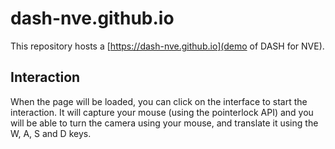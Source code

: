 # dash-nve.github.io
This repository hosts a [https://dash-nve.github.io](demo of DASH for NVE).

## Interaction
When the page will be loaded, you can click on the interface to start the interaction. It will capture your mouse (using the pointerlock API) and you will be able to turn the camera using your mouse, and translate it using the W, A, S and D keys.
